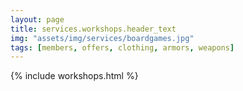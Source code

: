 ```yaml
---
layout: page
title: services.workshops.header_text
img: "assets/img/services/boardgames.jpg"
tags: [members, offers, clothing, armors, weapons]
---
```


{% include workshops.html %}
